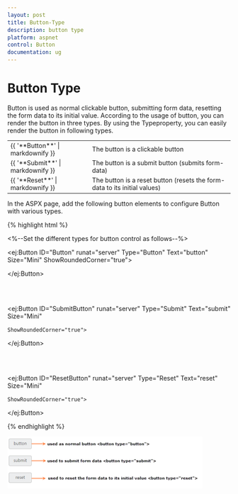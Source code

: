 ```yaml
---
layout: post
title: Button-Type
description: button type
platform: aspnet
control: Button
documentation: ug
---
```


# Button Type

Button is used as normal clickable button, submitting form data, resetting the form data to its initial value. According to the usage of button, you can render the button in three types. By using the Typeproperty, you can easily render the button in following types.

<table>
<tr>
<td>
{{ '**Button**' | markdownify }}</td><td>
The button is a clickable button </td></tr>
<tr>
<td>
{{ '**Submit**' | markdownify }}</td><td>
The button is a submit button (submits form-data) </td></tr>
<tr>
<td>
{{ '**Reset**' | markdownify }}</td><td>
The button is a reset button (resets the form-data to its initial values)</td></tr>
</table>
In the ASPX page, add the following button elements to configure Button with various types.

{% highlight html %}

<%--Set the different types for button control as follows--%>

<ej:Button ID="Button" runat="server" Type="Button" Text="button" Size="Mini" ShowRoundedCorner="true">

</ej:Button>

<br />

<br />

<ej:Button ID="SubmitButton" runat="server" Type="Submit" Text="submit" Size="Mini"

    ShowRoundedCorner="true">

</ej:Button>

<br />

<br />

<ej:Button ID="ResetButton" runat="server" Type="Reset" Text="reset" Size="Mini"

    ShowRoundedCorner="true">

</ej:Button>



{% endhighlight %}



![](Button-Type_images/Button-Type_img1.png)


